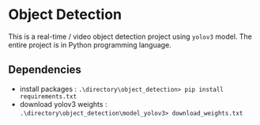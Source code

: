 # Object Detection
This is a real-time / video object detection project using `yolov3` model. The entire project is in Python programming language.
## Dependencies
- install packages : `.\directory\object_detection> pip install requirements.txt`
- download yolov3 weights :  `.\directory\object_detection\model_yolov3> download_weights.txt `
